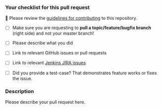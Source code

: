 ### Your checklist for this pull request

🚨 Please review the [guidelines for contributing](../blob/master/docs/CONTRIBUTING.md) to this repository.

- [ ] Make sure you are requesting to **pull a topic/feature/bugfix branch** (right side) and not your master branch!

- [ ] Please describe what you did

- [ ] Link to relevant GitHub issues or pull requests

- [ ] Link to relevant [Jenkins JIRA issues](https://issues.jenkins-ci.org)

- [ ] Did you provide a test-case? That demonstrates feature works or fixes the issue.

<!--
Put an `x` into the [ ] to show you have filled the information below
Describe your pull request below
-->

### Description

Please describe your pull request here.

